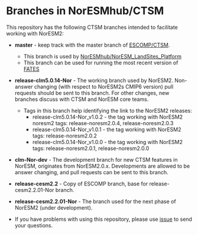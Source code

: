 # Branches in NorESMhub/CTSM

This repository has the following CTSM branches intended to facilitate working with NorESM2:

- **master** - keep track with the master branch of [ESCOMP/CTSM](https://github.com/ESCOMP/CTSM).
  - This branch is used by [NorESMhub/NorESM_LandSites_Platform](https://github.com/NorESMhub/NorESM_LandSites_Platform)
  - This branch can be used for running the most recent version of [FATES](https://github.com/NGEET/fates)

- **release-clm5.0.14-Nor** - The working branch used by NorESM2. Non-answer changing (with respect to NorESM2s CMIP6 version) pull requests should be sent to this branch. For other changes, new branches discuss with CTSM and NorESM core teams.
  - Tags in this branch help identifying the link to the NorESM2 releases:
    - release-clm5.0.14-Nor_v1.0.2 - the tag working with NorESM2 noresm2 tags: release-noresm2.0.4, release-noresm2.0.3
    - release-clm5.0.14-Nor_v1.0.1 - the tag working with NorESM2 tags: release-noresm2.0.2 
    - release-clm5.0.14-Nor_v1.0.0 - the tag working with NorESM2 tags: release-noresm2.0.1, release-noresm2.0.0 

- **clm-Nor-dev** - The development branch for new CTSM features in NorESM, originates from NorESM2.0.x.  Developments are allowed to be answer changing, and pull requests can be sent to this branch.

- **release-cesm2.2** - Copy of ESCOMP branch, base for release-cesm2.2.01-Nor branch.
- **release-cesm2.2.01-Nor** - The branch used for the next phase of NorESM2 (under development).

- If you have problems with using this repository, please use [issue](https://github.com/NorESMhub/CTSM/issues) to send your questions.

